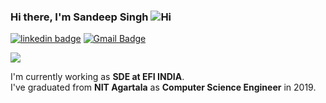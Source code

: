    ### Hi there, I'm Sandeep Singh ![Hi](https://user-images.githubusercontent.com/33487986/173641674-01e08813-6a7c-4334-9378-aec4cc286bc6.gif)

[![linkedin badge](https://img.shields.io/badge/sandeepsingh-30302f?style=flat&logo=linkedin)](https://www.linkedin.com/in/sandeep-kumar-singh-436906121/)
[![Gmail Badge](https://img.shields.io/badge/sandeepsingh.nita@gmail.com-30302f?style=flat&logo=Gmail&logoColor=red)](mailto:sandeepsingh.nita@gmail.com)

<img src="https://komarev.com/ghpvc/?username=spyboy01&style=plastic" />


I'm currently working as **SDE at EFI INDIA**. <br>
I've graduated from **NIT Agartala** as **Computer Science Engineer** in 2019. 
<br>

<!--
**spyboy01/spyboy01** is a ✨ _special_ ✨ repository because its `README.md` (this file) appears on your GitHub profile.


- 🔭 I’m currently working on ...
- 🌱 I’m currently learning ...
- 👯 I’m looking to collaborate on ...
- 🤔 I’m looking for help with ...
- 💬 Ask me about ...
- 📫 How to reach me: ...
- 😄 Pronouns: ...
- ⚡ Fun fact: ...
-->
